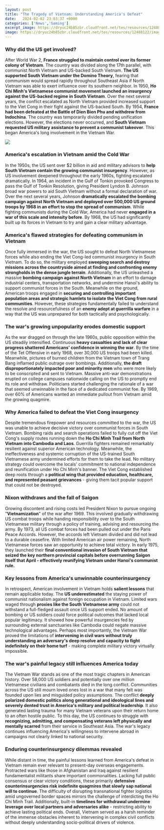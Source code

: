 ```yaml
---
layout: post
title: "The Tragedy of Vietnam: Understanding America's Defeat"
date:   2024-02-02 23:03:37 +0000
categories: ['News','Gaming']
excerpt_image: https://dryuc24b85zbr.cloudfront.net/tes/resources/12488122/image?width=500&amp;height=500&amp;version=1613491302169
image: https://dryuc24b85zbr.cloudfront.net/tes/resources/12488122/image?width=500&amp;height=500&amp;version=1613491302169
---
```


### Why did the US get involved? 
After World War 2, **France struggled to maintain control over its former colony of Vietnam**. The country was divided along the 17th parallel, with communist North Vietnam and US-backed South Vietnam. **The US supported South Vietnam under the Domino Theory**, fearing that communism would spread rapidly throughout Southeast Asia if North Vietnam was able to exert influence over its southern neighbor. In 1950, **Ho Chi Minh's Vietnamese communist movement launched an insurgency against the US-backed regime in South Vietnam**. Over the next several years, the conflict escalated as North Vietnam provided increased support to the Viet Cong in their fight against the US-backed South. By 1954, **France had been defeated at the Battle of Dien Bien Phu and withdrew from Indochina**. The country was temporarily divided pending unification elections. However, the elections never occurred, and **South Vietnam requested US military assistance to prevent a communist takeover**. This began America's long involvement in the Vietnam War.

![](https://dryuc24b85zbr.cloudfront.net/tes/resources/12488122/image?width=500&amp;height=500&amp;version=1613491302169)
### America's escalation in Vietnam amid the Cold War 
In the 1950s, the US sent over $2 billion in aid and military advisors to **help South Vietnam contain the growing communist insurgency**. However, as US involvement deepened throughout the early 1960s, fighting escalated dramatically. In 1964, an incident in the Gulf of Tonkin provoked Congress to pass the Gulf of Tonkin Resolution, giving President Lyndon B. Johnson broad war powers to aid South Vietnam without a formal declaration of war. Over the next several years, Johnson **dramatically escalated the bombing campaign against North Vietnam and deployed over 500,000 US ground troops by 1968 in an effort to stop the spread of communism**. While fighting communists during the Cold War, America had never **engaged in a war of this scale and intensity before**. By 1968, the US had significantly built up its forces in Vietnam to try and gain a clear military advantage.
### America's flawed strategies for defeating communism in Vietnam 
Once fully immersed in the war, the US sought to defeat North Vietnamese forces while also ending the Viet Cong-led communist insurgency in South Vietnam. To do so, the military employed **sweeping search and destroy missions across the countryside aimed at finding and confronting enemy strongholds in the dense jungle terrain**. Additionally, the US unleashed a massive **bombing campaign against North Vietnam** in an effort to damage industrial centers, transportation networks, and undermine Hanoi's ability to support communist forces in the South. Meanwhile on the ground, American troops engaged in **securing and controlling important population areas and strategic hamlets to isolate the Viet Cong from rural communities**. However, these strategies fundamentally failed to understand the resolve and resourcefulness of an **enemy adept at guerrilla warfare** in a way that the US was unprepared for both tactically and psychologically. 
### The war's growing unpopularity erodes domestic support
As the war dragged on through the late 1960s, public opposition within the US steadily intensified. Continuous **heavy casualties and lack of clear progress shattered Americans' confidence in winning the war**. By the time of the Tet Offensive in early 1968, over 30,000 US troops had been killed. Meanwhile, pictures of burned children from the Vietnam town of Trang Bang inflamed public outrage over bombings. Additionally, **the draft disproportionately impacted poor and minority men** who were more likely to be conscripted and sent to Vietnam. Massive anti-war demonstrations erupted on college campuses nationwide calling on the US to promptly end its role and withdraw. Politicians started challenging the rationale of a war that seemed unwinnable in the face of a dedicated communist foe. By 1969, over 60% of Americans wanted an immediate pullout from Vietnam amid the growing quagmire.
### Why America failed to defeat the Viet Cong insurgency 
Despite tremendous firepower and resources committed to the war, the US was unable to achieve decisive victory over communist forces in South Vietnam. Bombing raids and search operations failed to fully cut off the Viet Cong's supply routes running down the **Ho Chi Minh Trail from North Vietnam into Cambodia and Laos**. Guerrilla fighters remained remarkably resilient against superior American technology. Meanwhile, the ineffectiveness and systemic corruption of the US-trained South Vietnamese army undermined efforts for them to take the lead. No military strategy could overcome the locals' commitment to national independence and reunification under Ho Chi Minh's banner. The Viet Cong established deep roots through a **political wing that provided education, healthcare, and represented peasant grievances** - giving them tacit popular support that could not be destroyed.
### Nixon withdraws and the fall of Saigon
Growing discontent and rising costs led President Nixon to pursue ongoing "**Vietnamization**" of the war after 1969. This involved gradually withdrawing US combat troops while handing responsibility over to the South Vietnamese military through a policy of training, advising and resourcing the army. By 1973, all US combat forces had been pulled out under the Paris Peace Accords. However, the accords left Vietnam divided and did not lead to a durable ceasefire. With limited American air power remaining, North Vietnamese forces saw an opportunity to achieve total victory. In early 1975, they launched their **final conventional invasion of South Vietnam that seized the key northern provincial capitals before overrunning Saigon itself that April - effectively reunifying Vietnam under Hanoi's communist rule.** 
### Key lessons from America's unwinnable counterinsurgency 
In retrospect, American involvement in Vietnam holds **salient lessons** that remain applicable today. The **US underestimated** the staying power of communist nationalism against foreign occupation in Vietnam. Limited wars waged through **proxies like the South Vietnamese army** could not withstand a full-fledged assault once US support ended. No amount of bombing or US soldiers could force political outcomes that lacked local popular legitimacy. It showed how powerful insurgencies fed by surrounding external sanctuaries like Cambodia could negate massive technological advantages. Perhaps most importantly, the Vietnam War proved the limitations of **intervening in civil wars without truly understanding an adversary's deep resolve and capacity to fight indefinitely on their home turf** - making complete military victory virtually impossible.
### The war's painful legacy still influences America today 
The Vietnam War stands as one of the most tragic chapters in American history. Over 58,000 US soldiers and potentially over one million Vietnamese civilians and combatants died in the long conflict. Communities across the US still mourn loved ones lost in a war that many felt was founded upon lies and misguided policy assumptions. The conflict **deeply polarized domestic politics along generational and ideological lines and severely dented trust in America's military and political leadership**. It also generated lasting trauma for many Vietnam veterans upon their return home to an often hostile public. To this day, the US continues to struggle with **recognizing, admitting, and compensating veterans left physically and mentally scarred** from their service in Southeast Asia. The war's legacy continues influencing America's willingness to intervene abroad in campaigns not clearly linked to national security.
### Enduring counterinsurgency dilemmas revealed 
While distant in time, the painful lessons learned from America's defeat in Vietnam remain ever relevant to present-day overseas engagements. Protracted wars like those in Afghanistan and Iraq against resilient fundamentalist militants share important commonalities. Lacking full public consensus or clear victory conditions, these primarily **defensive counterinsurgencies risk indefinite quagmires that slowly sap national will to continue**. The difficulty of disrupting transnational fighter logistics amid ungoverned border spaces mirrors the challenge of interdicting the Ho Chi Minh Trail. Additionally, built-in **timelines for withdrawal undermine leverage over local partners and adversaries alike** - restricting ability to achieve lasting political ends. Overall, Vietnam served as a harsh reminder of the immense obstacles inherent to intervening in complex civil conflicts without deeply understanding socio-political drivers of violence.